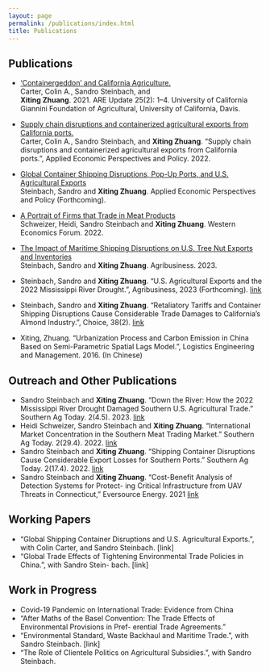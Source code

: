 ```yaml
---
layout: page
permalink: /publications/index.html
title: Publications
---
```


## Publications

- [‘Containergeddon’ and California Agriculture.](https://s.giannini.ucop.edu/uploads/pub/2021/12/20/v25n2_1.pdf)<br> Carter, Colin A., Sandro Steinbach, and <br>**Xiting Zhuang**. 2021. ARE Update 25(2): 1–4. University of California Giannini Foundation of Agricultural, University of California, Davis. <br>


- [Supply chain disruptions and containerized agricultural exports from California ports.](https://doi.org/10.1002/aepp.13311) <br> Carter, Colin A., Sandro Steinbach, and **Xiting Zhuang**. “Supply chain disruptions and containerized agricultural exports from California ports.”, Applied Economic Perspectives and Policy. 2022.<br>


- [Global Container Shipping Disruptions, Pop-Up Ports, and U.S. Agricultural Exports](https://www.google.com/url?sa=t&rct=j&q=&esrc=s&source=web&cd=&ved=2ahUKEwje69eghNX8AhXokYkEHWQsBCAQFnoECBgQAQ&url=https%3A%2F%2Fwww.aeaweb.org%2Fconference%2F2023%2Fprogram%2Fpaper%2F9b9y39sR&usg=AOvVaw3gBn65ltqGdSrvv1mvi78O) <br> Steinbach, Sandro and **Xiting Zhuang**.  Applied Economic Perspectives and Policy (Forthcoming). <br> 

- [A Portrait of Firms that Trade in Meat Products](https://waeaonline.org/wp-content/uploads/2022/12/WEF-Fall-2022-Issue-20-Volume-2-All-Intro-and-Articles.pdf#page=6) <br> Schweizer, Heidi, Sandro Steinbach and **Xiting Zhuang**. Western Economics Forum. 2022. <br>

- [The Impact of Maritime Shipping Disruptions on U.S. Tree Nut Exports and Inventories](https://doi.org/10.1002/agr.21809) <br> Steinbach, Sandro and **Xiting Zhuang**. Agribusiness. 2023. <br> 

- Steinbach, Sandro and **Xiting Zhuang**. “U.S. Agricultural Exports and the 2022 Mississippi River Drought.”, Agribusiness, 2023 (Forthcoming). [link](https://ageconsearch.umn.edu/record/335476/files/26473.pdf)
- Steinbach, Sandro and **Xiting Zhuang**. “Retaliatory Tariffs and Container Shipping Disruptions Cause Considerable Trade Damages to California’s Almond Industry.”, Choice, 38(2). [link](https://econpapers.repec.org/scripts/redir.pf?u=https%3A%2F%2Fageconsearch.umn.edu%2Frecord%2F337188%2Ffiles%2FSteinbach_Retaliatory_38.pdf;h=repec:ags:aaeach:337188)
- Xiting, Zhuang. “Urbanization Process and Carbon Emission in China Based on Semi-Parametric Spatial Lags Model.”, Logistics Engineering and Management. 2016. (In Chinese)

## Outreach and Other Publications
- Sandro Steinbach and **Xiting Zhuang**. “Down the River: How the 2022 Mississippi River Drought Damaged Southern U.S. Agricultural Trade.” Southern Ag Today. 2(4.5). 2023. [link](https://southernagtoday.org/2023/05/04/down-the-river-how-the-2022-mississippi-river-drought-damaged/)
- Heidi Schweizer, Sandro Steinbach and **Xiting Zhuang**. “International Market Concentration in the Southern Meat Trading Market.” Southern Ag Today. 2(29.4). 2022. [link](https://southernagtoday.org/2022/07/international-market-concentration-in-the-southern-meat-trading-market/)
- Sandro Steinbach and **Xiting Zhuang**. “Shipping Container Disruptions Cause Considerable Export Losses for Southern Ports.” Southern Ag Today. 2(17.4). 2022. [link](https://southernagtoday.org/2022/04/shipping-container-disruptions-cause-considerable-export-losses-for-southern-ports/)
- Sandro Steinbach and **Xiting Zhuang**. “Cost-Benefit Analysis of Detection Systems for Protect- ing Critical Infrastructure from UAV Threats in Connecticut,” Eversource Energy. 2021 [link](https://www.dropbox.com/s/hmnrb6rljgsyvei/UConn%20CBA%20Report%202021.pdf?dl=0)

## Working Papers
- “Global Shipping Container Disruptions and U.S. Agricultural Exports.”, with Colin Carter, and Sandro Steinbach. [link]
- “Global Trade Effects of Tightening Environmental Trade Policies in China.”, with Sandro Stein- bach. [link]

## Work in Progress
- Covid-19 Pandemic on International Trade: Evidence from China
- “After Maths of the Basel Convention: The Trade Effects of Environmental Provisions in Pref- erential Trade Agreements.”
- “Environmental Standard, Waste Backhaul and Maritime Trade.”, with Sandro Steinbach. [link]
- “The Role of Clientele Politics on Agricultural Subsidies.”, with Sandro Steinbach.
